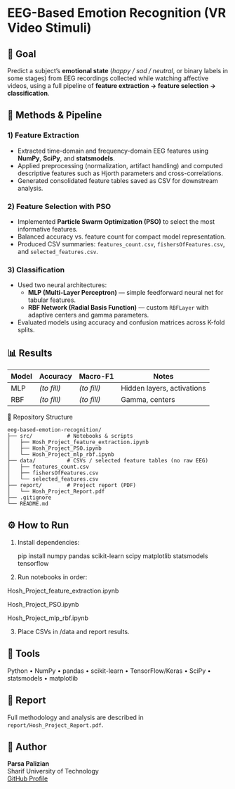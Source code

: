 ﻿# EEG-Based Emotion Recognition (VR Video Stimuli)

## 🎯 Goal
Predict a subject’s **emotional state** (*happy / sad / neutral*, or binary labels in some stages) from EEG recordings collected while watching affective videos, using a full pipeline of **feature extraction → feature selection → classification**.

## 🧪 Methods & Pipeline

### 1) Feature Extraction
- Extracted time-domain and frequency-domain EEG features using **NumPy**, **SciPy**, and **statsmodels**.
- Applied preprocessing (normalization, artifact handling) and computed descriptive features such as Hjorth parameters and cross-correlations.
- Generated consolidated feature tables saved as CSV for downstream analysis.

### 2) Feature Selection with PSO
- Implemented **Particle Swarm Optimization (PSO)** to select the most informative features.
- Balanced accuracy vs. feature count for compact model representation.
- Produced CSV summaries: `features_count.csv`, `fishersOfFeatures.csv`, and `selected_features.csv`.

### 3) Classification
- Used two neural architectures:
  - **MLP (Multi-Layer Perceptron)** — simple feedforward neural net for tabular features.
  - **RBF Network (Radial Basis Function)** — custom `RBFLayer` with adaptive centers and gamma parameters.
- Evaluated models using accuracy and confusion matrices across K-fold splits.

## 📊 Results
| Model | Accuracy | Macro-F1 | Notes |
|--------|-----------|-----------|--------|
| MLP | *(to fill)* | *(to fill)* | Hidden layers, activations |
| RBF | *(to fill)* | *(to fill)* | Gamma, centers |

📂 Repository Structure
```text
eeg-based-emotion-recognition/
├── src/           # Notebooks & scripts
│   ├── Hosh_Project_feature_extraction.ipynb
│   ├── Hosh_Project_PSO.ipynb
│   └── Hosh_Project_mlp_rbf.ipynb
├── data/          # CSVs / selected feature tables (no raw EEG)
│   ├── features_count.csv
│   ├── fishersOfFeatures.csv
│   └── selected_features.csv
├── report/        # Project report (PDF)
│   └── Hosh_Project_Report.pdf
├── .gitignore
└── README.md
```

## ⚙️ How to Run
1. Install dependencies:
   
   pip install numpy pandas scikit-learn scipy matplotlib statsmodels tensorflow
   
2. Run notebooks in order:

Hosh_Project_feature_extraction.ipynb

Hosh_Project_PSO.ipynb

Hosh_Project_mlp_rbf.ipynb

3. Place CSVs in /data and report results.

## 🧠 Tools
Python • NumPy • pandas • scikit-learn • TensorFlow/Keras • SciPy • statsmodels • matplotlib

## 📄 Report
Full methodology and analysis are described in `report/Hosh_Project_Report.pdf`.

## 👤 Author
**Parsa Palizian**  
Sharif University of Technology  
[GitHub Profile](https://github.com/ParsaPalizian)
